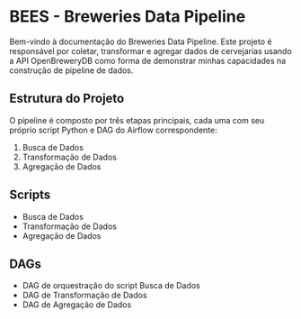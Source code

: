 # BEES - Breweries Data Pipeline

Bem-vindo à documentação do Breweries Data Pipeline. Este projeto é responsável por coletar, transformar e agregar dados de cervejarias usando a API OpenBreweryDB como forma de demonstrar minhas capacidades na construção de pipeline de dados. 

## Estrutura do Projeto

O pipeline é composto por três etapas principais, cada uma com seu próprio script Python e DAG do Airflow correspondente:

1. Busca de Dados
2. Transformação de Dados
3. Agregação de Dados

## Scripts

- Busca de Dados
- Transformação de Dados 
- Agregação de Dados

## DAGs

- DAG de orquestração do script Busca de Dados
- DAG de Transformação de Dados
- DAG de Agregação de Dados

